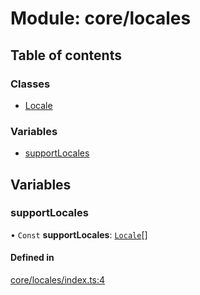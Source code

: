 # Module: core/locales

## Table of contents

### Classes

- [Locale](../classes/core_locales.Locale.md)

### Variables

- [supportLocales](core_locales.md#supportlocales)

## Variables

### <a id="supportlocales" name="supportlocales"></a> supportLocales

• `Const` **supportLocales**: [`Locale`](../classes/core_locales.Locale.md)[]

#### Defined in

[core/locales/index.ts:4](https://github.com/brickdoc/brickdoc/blob/01ea9f2e/apps/server-api/src/core/locales/index.ts#L4)
